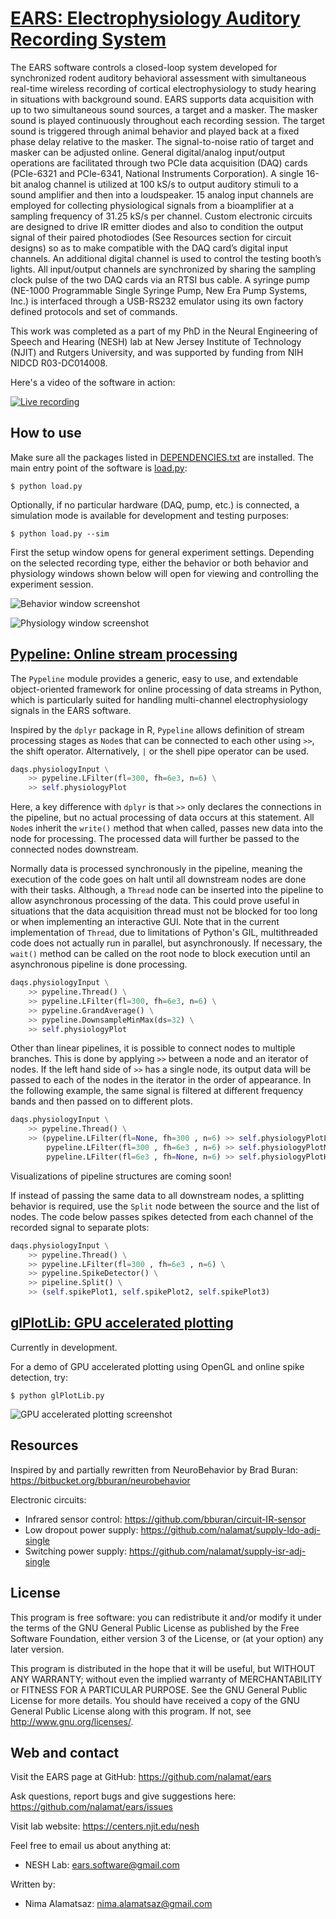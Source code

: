 # [EARS: Electrophysiology Auditory Recording System](github.com/nalamat/ears)

The EARS software controls a closed-loop system developed for synchronized
rodent auditory behavioral assessment with simultaneous real-time wireless
recording of cortical electrophysiology to study hearing in situations with
background sound. EARS supports data acquisition with up to two simultaneous
sound sources, a target and a masker. The masker sound is played continuously
throughout each recording session. The target sound is triggered through animal
behavior and played back at a fixed phase delay relative to the masker. The
signal-to-noise ratio of target and masker can be adjusted online. General
digital/analog input/output operations are facilitated through two PCIe data
acquisition (DAQ) cards (PCIe-6321 and PCIe-6341, National Instruments
Corporation). A single 16-bit analog channel is utilized at 100 kS/s to output
auditory stimuli to a sound amplifier and then into a loudspeaker. 15 analog
input channels are employed for collecting physiological signals from a
bioamplifier at a sampling frequency of 31.25 kS/s per channel. Custom
electronic circuits are designed to drive IR emitter diodes and also to
condition the output signal of their paired photodiodes (See Resources section
for circuit designs) so as to make compatible with the DAQ card’s digital input
channels. An additional digital channel is used to control the testing booth’s
lights. All input/output channels are synchronized by sharing the sampling clock
pulse of the two DAQ cards via an RTSI bus cable. A syringe pump (NE-1000
Programmable Single Syringe Pump, New Era Pump Systems, Inc.) is interfaced
through a USB-RS232 emulator using its own factory defined protocols and set of
commands.

This work was completed as a part of my PhD in the Neural Engineering of Speech
and Hearing (NESH) lab at New Jersey Institute of Technology (NJIT) and Rutgers
University, and was supported by funding from NIH NIDCD R03-DC014008.

Here's a video of the software in action:

[![Live recording](media/recording-1.gif?raw=true)](media/recording-1.mp4?raw=true)


## How to use

Make sure all the packages listed in [DEPENDENCIES.txt](DEPENDENCIES.txt) are installed.
The main entry point of the software is [load.py](load.py):

    $ python load.py

Optionally, if no particular hardware (DAQ, pump, etc.) is connected,
a simulation mode is available for development and testing purposes:

    $ python load.py --sim

First the setup window opens for general experiment settings. Depending on the
selected recording type, either the behavior or both behavior and physiology
windows shown below will open for viewing and controlling the experiment
session.

![Behavior window screenshot](media/screenshot-1.png?raw=true)

![Physiology window screenshot](media/screenshot-2.png?raw=true)


## [Pypeline: Online stream processing](github.com/nalamat/pypeline)

The `Pypeline` module provides a generic, easy to use, and extendable object-oriented framework for online processing of data streams in Python, which is particularly suited for handling multi-channel electrophysiology signals in the EARS software.

Inspired by the `dplyr` package in R, `Pypeline` allows definition of stream processing stages as `Node`s that can be connected to each other using `>>`, the shift operator. Alternatively, `|` or the shell pipe operator can be used.

```python
daqs.physiologyInput \
    >> pypeline.LFilter(fl=300, fh=6e3, n=6) \
    >> self.physiologyPlot
```

Here, a key difference with `dplyr` is that `>>` only declares the connections in the pipeline, but no actual processing of data occurs at this statement. All `Node`s inherit the `write()` method that when called, passes new data into the node for processing. The processed data will further be passed to the connected nodes downstream.

Normally data is processed synchronously in the pipeline, meaning the execution of the code goes on halt until all downstream nodes are done with their tasks. Although, a `Thread` node can be inserted into the pipeline to allow asynchronous processing of the data. This could prove useful in situations that the data acquisition thread must not be blocked for too long or when implementing an interactive GUI. Note that in the current implementation of `Thread`, due to limitations of Python's GIL, multithreaded code does not actually run in parallel, but asynchronously. If necessary, the `wait()` method can be called on the root node to block execution until an asynchronous pipeline is done processing.

```python
daqs.physiologyInput \
    >> pypeline.Thread() \
    >> pypeline.LFilter(fl=300, fh=6e3, n=6) \
    >> pypeline.GrandAverage() \
    >> pypeline.DownsampleMinMax(ds=32) \
    >> self.physiologyPlot
```

Other than linear pipelines, it is possible to connect nodes to multiple branches. This is done by applying `>>` between a node and an iterator of nodes. If the left hand side of `>>` has a single node, its output data will be passed to each of the nodes in the iterator in the order of appearance. In the following example, the same signal is filtered at different frequency bands and then passed on to different plots.

```python
daqs.physiologyInput \
    >> pypeline.Thread() \
    >> (pypeline.LFilter(fl=None, fh=300 , n=6) >> self.physiologyPlotLow,
        pypeline.LFilter(fl=300 , fh=6e3 , n=6) >> self.physiologyPlotMid,
        pypeline.LFilter(fl=6e3 , fh=None, n=6) >> self.physiologyPlotHigh)
```

Visualizations of pipeline structures are coming soon!

If instead of passing the same data to all downstream nodes, a splitting behavior is required, use the `Split` node between the source and the list of nodes. The code below passes spikes detected from each channel of the recorded signal to separate plots:

```python
daqs.physiologyInput \
    >> pypeline.Thread() \
    >> pypeline.LFilter(fl=300 , fh=6e3 , n=6) \
    >> pypeline.SpikeDetector() \
    >> pipeline.Split() \
    >> (self.spikePlot1, self.spikePlot2, self.spikePlot3)
```


## [glPlotLib: GPU accelerated plotting](github.com/nalamat/glplotlib)

Currently in development.

For a demo of GPU accelerated plotting using OpenGL and online spike detection, try:

    $ python glPlotLib.py

![GPU accelerated plotting screenshot](media/screenshot-3.png?raw=true)


## Resources

Inspired by and partially rewritten from NeuroBehavior by Brad Buran:
<https://bitbucket.org/bburan/neurobehavior>

Electronic circuits:
- Infrared sensor control: <https://github.com/bburan/circuit-IR-sensor>
- Low dropout power supply: <https://github.com/nalamat/supply-ldo-adj-single>
- Switching power supply: <https://github.com/nalamat/supply-isr-adj-single>


## License

This program is free software: you can redistribute it and/or modify it under
the terms of the GNU General Public License as published by the Free Software
Foundation, either version 3 of the License, or (at your option) any later
version.

This program is distributed in the hope that it will be useful, but WITHOUT ANY
WARRANTY; without even the implied warranty of MERCHANTABILITY or FITNESS FOR A
PARTICULAR PURPOSE. See the GNU General Public License for more details.
You should have received a copy of the GNU General Public License along with
this program. If not, see <http://www.gnu.org/licenses/>.


## Web and contact

Visit the EARS page at GitHub:
<https://github.com/nalamat/ears>

Ask questions, report bugs and give suggestions here:
<https://github.com/nalamat/ears/issues>

Visit lab website:
<https://centers.njit.edu/nesh>

Feel free to email us about anything at:
- NESH Lab: <ears.software@gmail.com>

Written by:
- Nima Alamatsaz: <nima.alamatsaz@gmail.com>
